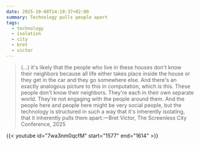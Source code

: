 ```yaml
---
date: 2025-10-08T14:19:37+02:00
summary: Technology pulls people apart
tags:
  - technology
  - isolation
  - city
  - bret
  - victor
---
```

> (...) it's likely that the people who live in these houses don't know their neighbors because all life either takes place inside the house or they get in the car and they go somewhere else. And there's an exactly analogous picture to this in computation, which is this. These people don't know their neighbors. They're each in their own separate world. They're not engaging with the people around them. And the people here and people here might be very social people, but the technology is structured in such a way that it's inherently isolating, that it inherently pulls them apart.—Bret Victor, The Screenless City Conference, 2025

{{< youtube id="7wa3nm0qcfM" start="1577" end="1614" >}}